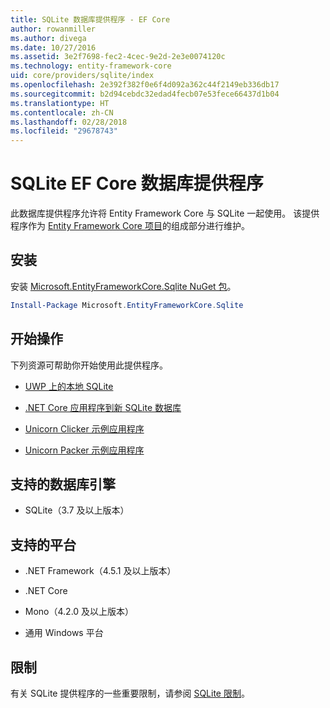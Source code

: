 ```yaml
---
title: SQLite 数据库提供程序 - EF Core
author: rowanmiller
ms.author: divega
ms.date: 10/27/2016
ms.assetid: 3e2f7698-fec2-4cec-9e2d-2e3e0074120c
ms.technology: entity-framework-core
uid: core/providers/sqlite/index
ms.openlocfilehash: 2e392f382f0e6f4d092a362c44f2149eb336db17
ms.sourcegitcommit: b2d94cebdc32edad4fecb07e53fece66437d1b04
ms.translationtype: HT
ms.contentlocale: zh-CN
ms.lasthandoff: 02/28/2018
ms.locfileid: "29678743"
---
```

# <a name="sqlite-ef-core-database-provider"></a>SQLite EF Core 数据库提供程序

此数据库提供程序允许将 Entity Framework Core 与 SQLite 一起使用。 该提供程序作为 [Entity Framework Core 项目](https://github.com/aspnet/EntityFrameworkCore)的组成部分进行维护。

## <a name="install"></a>安装

安装 [Microsoft.EntityFrameworkCore.Sqlite NuGet 包](https://www.nuget.org/packages/Microsoft.EntityFrameworkCore.Sqlite/)。

``` powershell
Install-Package Microsoft.EntityFrameworkCore.Sqlite
```

## <a name="get-started"></a>开始操作

下列资源可帮助你开始使用此提供程序。
* [UWP 上的本地 SQLite ](../../get-started/uwp/getting-started.md)

* [.NET Core 应用程序到新 SQLite 数据库](../../get-started/netcore/new-db-sqlite.md)

* [Unicorn Clicker 示例应用程序](https://github.com/rowanmiller/UnicornStore/tree/master/UnicornClicker/UWP)

* [Unicorn Packer 示例应用程序](https://github.com/rowanmiller/UnicornStore/tree/master/UnicornPacker)

## <a name="supported-database-engines"></a>支持的数据库引擎

* SQLite（3.7 及以上版本）

## <a name="supported-platforms"></a>支持的平台

* .NET Framework（4.5.1 及以上版本）

* .NET Core

* Mono（4.2.0 及以上版本）

* 通用 Windows 平台

## <a name="limitations"></a>限制

有关 SQLite 提供程序的一些重要限制，请参阅 [SQLite 限制](limitations.md)。
